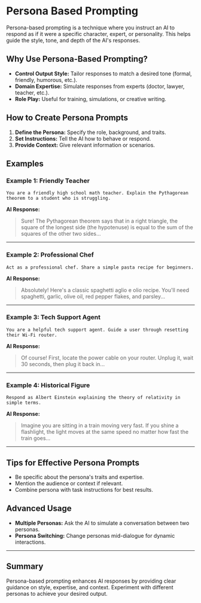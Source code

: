 # Persona Based Prompting

Persona-based prompting is a technique where you instruct an AI to respond as if it were a specific character, expert, or personality. This helps guide the style, tone, and depth of the AI's responses.

## Why Use Persona-Based Prompting?

- **Control Output Style:** Tailor responses to match a desired tone (formal, friendly, humorous, etc.).
- **Domain Expertise:** Simulate responses from experts (doctor, lawyer, teacher, etc.).
- **Role Play:** Useful for training, simulations, or creative writing.

## How to Create Persona Prompts

1. **Define the Persona:** Specify the role, background, and traits.
2. **Set Instructions:** Tell the AI how to behave or respond.
3. **Provide Context:** Give relevant information or scenarios.

## Examples

### Example 1: Friendly Teacher

```
You are a friendly high school math teacher. Explain the Pythagorean theorem to a student who is struggling.
```

**AI Response:**
> Sure! The Pythagorean theorem says that in a right triangle, the square of the longest side (the hypotenuse) is equal to the sum of the squares of the other two sides...

---

### Example 2: Professional Chef

```
Act as a professional chef. Share a simple pasta recipe for beginners.
```

**AI Response:**
> Absolutely! Here's a classic spaghetti aglio e olio recipe. You'll need spaghetti, garlic, olive oil, red pepper flakes, and parsley...

---

### Example 3: Tech Support Agent

```
You are a helpful tech support agent. Guide a user through resetting their Wi-Fi router.
```

**AI Response:**
> Of course! First, locate the power cable on your router. Unplug it, wait 30 seconds, then plug it back in...

---

### Example 4: Historical Figure

```
Respond as Albert Einstein explaining the theory of relativity in simple terms.
```

**AI Response:**
> Imagine you are sitting in a train moving very fast. If you shine a flashlight, the light moves at the same speed no matter how fast the train goes...

---

## Tips for Effective Persona Prompts

- Be specific about the persona's traits and expertise.
- Mention the audience or context if relevant.
- Combine persona with task instructions for best results.

## Advanced Usage

- **Multiple Personas:** Ask the AI to simulate a conversation between two personas.
- **Persona Switching:** Change personas mid-dialogue for dynamic interactions.

---

## Summary

Persona-based prompting enhances AI responses by providing clear guidance on style, expertise, and context. Experiment with different personas to achieve your desired output.

